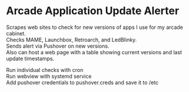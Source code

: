 # Arcade Application Update Alerter

Scrapes web sites to check for new versions of apps I use for my arcade cabinet.<br>
Checks MAME, Launchbox, Retroarch, and LedBlinky.  <br>
Sends alert via Pushover on new versions.<br>
Also can host a web page with a table showing current versions and last update timestamps.<br>

Run individual checks with cron<br>
Run webview with systemd service<br>
Add pushover credentials to pushover.creds and save it to /etc<br>
